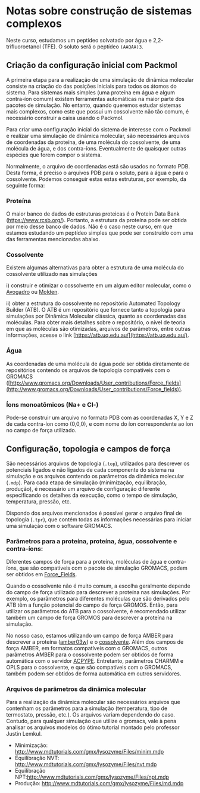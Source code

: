 
# Notas sobre construção de sistemas complexos

Neste curso, estudamos um peptídeo solvatado por água e 2,2-trifluoroetanol (TFE). O soluto será o peptídeo `(AAQAA)3`. 

## Criação da configuração inicial com Packmol

A primeira etapa para a realização de uma simulação de dinâmica molecular consiste na criação do das posições iniciais para todos os átomos do sistema. Para sistemas mais simples (uma proteína em água e algum contra-íon comum) existem ferramentas automáticas na maior parte dos pacotes de simulação. No entanto, quando queremos estudar sistemas mais complexos, como este que possui um cossolvente não tão comum, é necessário construir a caixa usando o Packmol.

Para criar uma configuração inicial do sistema de interesse com o Packmol e realizar uma simulação de dinâmica molecular, são necessários arquivos de coordenadas da proteína, de uma molécula do cossolvente, de uma molécula de água, e dos contra-íons. Eventualmente de quaisquer outras espécies que forem compor o sistema.

Normalmente, o arquivo de coordenadas está são usados no formato PDB. Desta forma, é preciso o arquivos PDB para o soluto, para a água e para o cossolvente. Podemos conseguir estas estas estruturas, por exemplo, da seguinte forma:

### Proteína

O maior banco de dados de estruturas proteicas é o Protein Data Bank (https://www.rcsb.org/). Portanto, a estrutura da proteína pode ser obtida por meio desse banco de dados. Não é o caso neste curso, em que estamos estudando um peptídeo simples que pode ser construído com uma das ferramentas mencionadas abaixo.  

### Cossolvente
 
Existem algumas alternativas para obter a estrutura de uma molécula do cossolvente utilizado nas simulações

i) construir e otimizar o cossolvente em um algum editor molecular, como o [Avogadro](https://avogadro.cc/) ou [Molden](https://www3.cmbi.umcn.nl/molden/).

ii) obter a estrutura do cossolvente no repositório Automated Topology Builder (ATB). O ATB é um repositório que fornece tanto a topologia para simulações por Dinâmica Molecular clássica, quanto as coordenadas das moléculas. Para obter mais detalhes sobre o repositório, o nível de teoria em que as moléculas são otimizadas, arquivos de parâmetros, entre outras informações, acesse o link [https://atb.uq.edu.au/](https://atb.uq.edu.au/). 

### Água
 
As coordenadas de uma molécula de água pode ser obtida diretamente de repositórios contendo os arquivos de topologia compatíveis com o GROMACS ([http://www.gromacs.org/Downloads/User_contributions/Force_fields](http://www.gromacs.org/Downloads/User_contributions/Force_fields)).  

### Íons monoatômicos (Na+ e Cl-)
 
Pode-se construir um arquivo no formato PDB com as coordenadas X, Y e Z de cada contra-íon como (0,0,0), e com nome do íon correspondente ao íon no campo de força utilizado.

## Configuração, topologia e campos de força

São necessários arquivos de topologia (`.top`), utilizados para descrever os potenciais ligados e não ligados de cada componente do sistema na simulação e os arquivos contendo os parâmetros da dinâmica molecular (`.mdp`). Para cada etapa de simulação (minimização, equilibração, produção), é necessário um arquivo de configuração diferente especificando os detalhes da execução, como o tempo de simulação, temperatura, pressão, etc. 

Dispondo dos arquivos mencionados é possível gerar o arquivo final de topologia (`.tpr`), que contém todas as informações necessárias para iniciar uma simulação com o software GROMACS. 
 
### Parâmetros para a proteína, proteína, água, cossolvente e contra-íons:
 
Diferentes campos de força para a proteína, moléculas de água e contra-íons, que são compatíveis com o pacote de simulação GROMACS, podem ser obtidos em [Force_Fields](http://www.gromacs.org/Downloads ). 

Quando o cossolvente não é muito comum, a escolha geralmente depende do campo de força utilizado para descrever a proteína nas simulações. Por exemplo, os parâmetros para diferentes moléculas que são derivados pelo ATB têm a função potencial do campo de força GROMOS. Então, para utilizar os parâmetros do ATB para o cossolvente, é recomendado utilizar também um campo de força GROMOS para descrever a proteína na simulação.
 
No nosso caso, estamos utilizando um campo de força AMBER para descrever a proteína ([amber03w](https://pubs.acs.org/doi/abs/10.1021/jp108618d)) e o [cossolvente](https://pubs.acs.org/doi/10.1021/jp505861b). Além dos campos de força AMBER, em formatos compatíveis com o GROMACS, outros parâmetros AMBER para o cossolvente podem ser obtidos de forma automática com o servidor [ACPYPE](https://github.com/llazzaro/acpype). Entretanto, parâmetros CHARMM e OPLS para o cossolvente, e que são compatíveis com o GROMACS, também podem ser obtidos de forma automática em outros servidores.
 
### Arquivos de parâmetros da dinâmica molecular
 
Para a realização da dinâmica molecular são necessários arquivos que contenham os parâmetros para a simulação (temperatura, tipo de termostato, pressão, etc.). Os arquivos variam dependendo do caso. Contudo, para qualquer simulação que utilize o gromacs, vale à pena analisar os arquivos modelos do ótimo tutorial montado pelo professor Justin Lemkul.
 
- Minimização: http://www.mdtutorials.com/gmx/lysozyme/Files/minim.mdp
- Equilibração NVT: http://www.mdtutorials.com/gmx/lysozyme/Files/nvt.mdp
- Equilibração NPT:http://www.mdtutorials.com/gmx/lysozyme/Files/npt.mdp
- Produção: http://www.mdtutorials.com/gmx/lysozyme/Files/md.mdp







 
 

